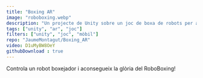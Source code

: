 ```yaml
---
title: "Boxing AR"
image: "roboboxing.webp"
description: "Un projecte de Unity sobre un joc de boxa de robots per aprendre sobre Realitat Augmentada"
tags: ["unity", "ar", "joc"]
filters: ["unity", "joc", "mòbil"]
repo: "JaumeMontagut/Boxing_AR"
video: D1uMyBW8OeY
githubDownload : true
---
```

Controla un robot boxejador i aconsegueix la glòria del RoboBoxing!
